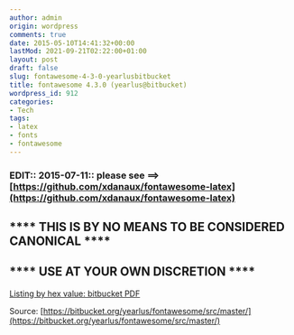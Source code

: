 ```yaml
---
author: admin
origin: wordpress
comments: true
date: 2015-05-10T14:41:32+00:00
lastMod: 2021-09-21T02:22:00+01:00
layout: post
draft: false
slug: fontawesome-4-3-0-yearlusbitbucket
title: fontawesome 4.3.0 (yearlus@bitbucket)
wordpress_id: 912
categories:
- Tech
tags:
- latex
- fonts
- fontawesome
---
```


### EDIT:: 2015-07-11:: please see ==> [https://github.com/xdanaux/fontawesome-latex](https://github.com/xdanaux/fontawesome-latex)


## **** THIS IS BY NO MEANS TO BE CONSIDERED CANONICAL ****
## **** USE AT YOUR OWN DISCRETION ****

[Listing by hex value: bitbucket PDF](https://bytebucket.org/yearlus/fontawesome/raw/a7338a6dde9e3caeae5f0ddd3439d230c4675b3e/fontawesome.pdf")

Source: [https://bitbucket.org/yearlus/fontawesome/src/master/](https://bitbucket.org/yearlus/fontawesome/src/master/)
